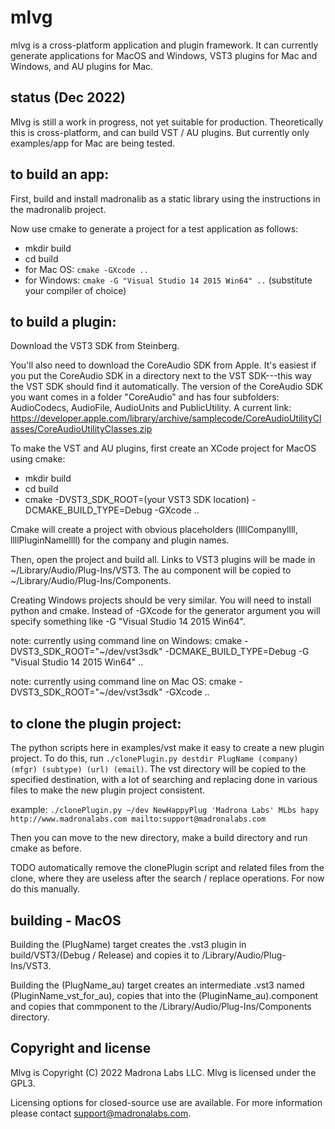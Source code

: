 mlvg
====

mlvg is a cross-platform application and plugin framework. It can currently generate applications for 
MacOS and Windows, VST3 plugins for Mac and Windows, and AU plugins for Mac.


status (Dec 2022)
----------------
Mlvg is still a work in progress, not yet suitable for production. Theoretically this is cross-platform, and can build VST / AU plugins. But currently only examples/app for Mac are being tested.



to build an app:
----------------

First, build and install madronalib as a static library using the instructions in the madronalib project.

Now use cmake to generate a project for a test application as follows:
- mkdir build
- cd build
- for Mac OS: `cmake -GXcode ..`
- for Windows: `cmake -G "Visual Studio 14 2015 Win64" ..` (substitute your compiler of choice)


to build a plugin:
------------------

Download the VST3 SDK from Steinberg.

You'll also need to download the CoreAudio SDK from Apple. It's easiest if you put the CoreAudio SDK in a directory next to the VST SDK---this way the VST SDK should find it automatically. The version of the CoreAudio SDK you want comes in a folder "CoreAudio" and has four subfolders: AudioCodecs, AudioFile, AudioUnits and PublicUtility. A current link: https://developer.apple.com/library/archive/samplecode/CoreAudioUtilityClasses/CoreAudioUtilityClasses.zip

To make the VST and AU plugins, first create an XCode project for MacOS using cmake:

- mkdir build
- cd build
- cmake -DVST3_SDK_ROOT=(your VST3 SDK location) -DCMAKE_BUILD_TYPE=Debug -GXcode ..

Cmake will create a project with obvious placeholders (llllCompanyllll, llllPluginNamellll) for the company and plugin names. 

Then, open the project and build all. Links to VST3 plugins will be made in ~/Library/Audio/Plug-Ins/VST3. The au component will be copied to ~/Library/Audio/Plug-Ins/Components.

Creating Windows projects should be very similar. You will need to install python and cmake. Instead of -GXcode for the generator argument you will specify something like -G "Visual Studio 14 2015 Win64".

note: currently using command line on Windows:
cmake -DVST3_SDK_ROOT="~/dev/vst3sdk" -DCMAKE_BUILD_TYPE=Debug -G "Visual Studio 14 2015 Win64" ..

note: currently using command line on Mac OS:
cmake -DVST3_SDK_ROOT="~/dev/vst3sdk" -GXcode ..


to clone the plugin project:
----------------------------

The python scripts here in examples/vst make it easy to create a new plugin project. To do this, run
`./clonePlugin.py destdir PlugName (company) (mfgr) (subtype) (url) (email)`. 
The vst directory will be copied to the specified destination, with a lot of searching and replacing done in various files to make the new plugin project consistent. 

example:
`./clonePlugin.py ~/dev NewHappyPlug 'Madrona Labs' MLbs hapy http://www.madronalabs.com mailto:support@madronalabs.com
`

Then you can move to the new directory, make a build directory and run cmake as before. 

TODO automatically remove the clonePlugin script and related files from the clone, where they are useless after the search / replace operations. For now do this manually.


building - MacOS
----------------

Building the (PlugName) target creates the .vst3 plugin in build/VST3/(Debug / Release) and copies it to /Library/Audio/Plug-Ins/VST3.

Building the (PlugName_au) target creates an intermediate .vst3 named (PluginName_vst_for_au), copies that into the (PluginName_au).component and copies that commponent to the /Library/Audio/Plug-Ins/Components directory. 


Copyright and license
----------------

Mlvg is Copyright (C) 2022 Madrona Labs LLC.
Mlvg is licensed under the GPL3. 

Licensing options for closed-source use are available. 
For more information please contact support@madronalabs.com.